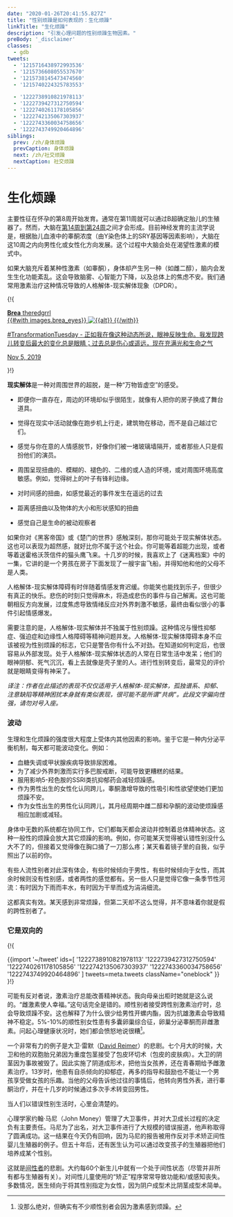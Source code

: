 ```yaml
---
date: "2020-01-26T20:41:55.827Z"
title: "性别烦躁是如何表现的：生化烦躁"
linkTitle: "生化烦躁"
description: "引发心理问题的性别烦躁生物因素。"
preBody: '_disclaimer'
classes:
  - gdb
tweets:
  - '1215716438972993536'
  - '1215736608055537670'
  - '1215738145473474560'
  - '1215740224325783553'

  - '1222738910821978113'
  - '1222739427312750594'
  - '1222740261178105856'
  - '1222742135067303937'
  - '1222743360034758656'
  - '1222743749920464896'
siblings:
  prev: /zh/身体烦躁
  prevCaption: 身体烦躁
  next: /zh/社交烦躁
  nextCaption: 社交烦躁
---
```


# 生化烦躁

主要性征在怀孕的第8周开始发育。通常在第11周就可以通过B超确定胎儿的生殖器了。然而，大脑在[第14周到第24周](https://www.ncbi.nlm.nih.gov/pmc/articles/PMC2989000/#Sec5title)之间才会形成。目前神经发育的主流学说是，根据胎儿血液中的睾酮浓度（由Y染色体上的SRY基因等因素影响），大脑在这10周之内向男性化或女性化方向发展。这个过程中大脑会处在渴望性激素的模式中。

如果大脑充斥着某种性激素（如睾酮），身体却产生另一种（如雌二醇），脑内会发生生化功能紊乱。这会导致脑雾、心智能力下降，以及总体上的焦虑不安。我们通常用激素治疗这种情况导致的人格解体-现实解体现象（DPDR）。

{!{
<div class="gutter">
<a class="card ig-card" href="https://www.instagram.com/p/B4fwhWAH2F-/">
  <div class="ig-header">
    <div class="ig-avatar" style="background-image: url({{images.theredgrrl.sizes.0.url}});"></div>
    <div class="ig-name">
      <strong>Brea</strong>
      <span>theredgrrl</span>
    </div>
  </div>
  {{#with images.brea_eyes}}
  <img
    src="{{rev sizes.0.url}}"
    alt="{{alt}}"
    srcset="{{#join sizes}}{{rev url}} {{width}}w{{/join}}"
    sizes="{{#if srcSizes}}{{srcSizes}}{{else}}(max-width: 576px) 100vw, 576px{{/if}}"
    class="ig-image"
  >
  {{/with}}
  <p class="ig-caption">
    #TransformationTuesday - 正如我在像这种动态所说，眼神反映生命。我发现跨儿转变后最大的变化总是眼睛；过去总是伤心或遥远，现在充满光和生命之气
  </p>
  <p class="ig-footer">
    <time datetime="2019-11-05T19:54:45+00:00">Nov 5, 2019</time>
  </p>
</a>
</div>

}!}

**现实解体**是一种对周围世界的超脱，是一种“万物皆虚空”的感受。

- 即便你一直存在，周边的环境却似乎很陌生，就像有人把你的房子换成了舞台道具。

- 觉得在现实中活动就像在跑步机上行走，建筑物在移动，而不是自己越过它们。

- 感觉与你在意的人情感脱节，好像你们被一堵玻璃墙隔开，或者那些人只是假扮他们的演员。

- 周围呈现扭曲的、模糊的、褪色的、二维的或人造的环境，或对周围环境高度敏感。例如，觉得树上的叶子有锋利边缘。

- 对时间感的扭曲，如感觉最近的事件发生在遥远的过去

- 距离感扭曲以及物体的大小和形状感知的扭曲

- 感觉自己是生命的被动观察者

如果你对《黑客帝国》或《楚门的世界》感触深刻，那你可能处于现实解体状态。这也可以表现为超然感，就好比你不属于这个社会。你可能等着超能力出现，或者等着送霍格沃茨信件的猫头鹰飞来。十几岁的时候，我喜欢上了《迷离档案》中的一集，它讲的是一个男孩在房子下面发现了一艘宇宙飞船，并得知他和他的父母不是人类。

人格解体-现实解体障碍有时伴随着情感发育迟缓。你能笑也能找到乐子，但很少有真正的快乐。悲伤的时刻只觉得麻木，将造成悲伤的事件与自己解离。这也可能朝相反方向发展，过度焦虑导致情绪反应对外界刺激不敏感，最终由看似很小的事件引起情感爆发。

需要注意的是，人格解体-现实解体并不独属于性别烦躁。这种情况与慢性抑郁症、强迫症和边缘性人格障碍等精神问题并发。人格解体-现实解体障碍本身不应该被视为性别烦躁的标志，它只是警告你有什么不对劲。在知道如何判定后，也很容易从外部发现。处于人格解体-现实解体状态的人常在日常生活中发呆；他们的眼神阴郁、死气沉沉，看上去就像是壳子里的人。进行性别转变后，最常见的评价就是眼睛变得有神采了。

*译注：作者在此描述的表现不仅仅适用于人格解体-现实解体，孤独谱系、抑郁、注意缺陷等精神困扰本身就有类似表现，很可能不是所谓“共病”。此段文字偏向性强，请勿对号入座。*

### 波动

生理和生化烦躁的强度很大程度上受体内其他因素的影响。鉴于它是一种内分泌平衡机制，每天都可能波动变化。例如：

- 血糖失调或甲状腺疾病导致排尿困难。
- 为了减少外界刺激而实行多巴胺戒断，可能导致更糟糕的结果。
- 服用影响5-羟色胺的SSRI类抗抑郁药会减轻烦躁感。
- 作为男性出生的女性化认同跨儿，睾酮激增导致的性吸引和性欲望使她们更加烦躁不安。
- 作为女性出生的男性化认同跨儿，其月经周期中雌二醇和孕酮的波动使烦躁感相应加剧或减轻。

身体中无数的系统都在协同工作，它们都每天都会波动并控制着总体精神状态。这种一般性的烦躁会放大其它烦躁的影响。例如，你可能某天觉得被认错性别没什么大不了的，但接着又觉得像在胸口捅了一刀那么疼；某天看着镜子里的自我，似乎照出了以前的你。

有些人流性别者对此深有体会，有些时候倾向于男性，有些时候倾向于女性，而其余时候则没有性别感，或者两性的感觉都有。另一些人只是觉得它像一条季节性河流：有时因为下雨而丰水，有时因为干旱而成为涓涓细流。

这都真实有效。某天感到非常烦躁，但第二天却不这么觉得，并不意味着你就是假的跨性别者了。

### 它是双向的

{!{ <div class="gutter">{{import '~/tweet' ids=[
  '1222738910821978113'
  '1222739427312750594'
  '1222740261178105856'
  '1222742135067303937'
  '1222743360034758656'
  '1222743749920464896'
] tweets=meta.tweets className="oneblock" }}</div> }!}

可能有反对者说，激素治疗总能改善精神状态。我向母亲出柜时她就是这么说的。“雌激素使人幸福。”这句话完全是错的。顺性别者接受跨性别激素治疗时，总会导致烦躁不安。这也解释了为什么很少给男性开螺内酯，因为抗雄激素会导致精神不稳定。5%-10%的顺性别女性患有多囊卵巢综合征，卵巢分泌睾酮而非雌激素。问起心理健康状况时，她们都会愤怒地说很糟[^1]。

一个非常有力的例子是大卫·雷默（[David Reimer](https://en.wikipedia.org/wiki/David_Reimer)）的悲剧。七个月大的时候，大卫和他的双胞胎兄弟因为重度包茎接受了包皮环切术（包皮的皮肤病）。大卫的阴茎因为事故被毁了。因此实施了阴道成形术，把他当女孩养，还在青春期给予雌激素治疗。13岁时，他患有自杀倾向的抑郁症，再多的指导和鼓励也不能让一个男孩享受做女孩的乐趣。当他的父母告诉他过往的事情后，他转向男性外表，进行睾酮治疗，并在十几岁的时候通过多次手术转变回男性。

当人们以错误性别生活时，心里会清楚的。

心理学家约翰·马尼（John Money）管理了大卫事件，并对大卫成长过程的决定负有主要责任。马尼为了出名，对大卫事件进行了大规模的错误报道，他声称取得了圆满成功。这一结果在今天仍有回响，因为马尼的报告被用作反对手术矫正间性婴儿生殖器的例子。但五十年后，还有医生认为可以通过改变孩子的生殖器把他们培养成某个性别。

这就是[间性者](https://en.wikipedia.org/wiki/Intersex)的悲剧。大约每60个新生儿中就有一个处于间性状态（尽管并非所有都与生殖器有关）。对间性儿童使用的“矫正”程序常常导致功能和/或感知丧失。多数情况，医生倾向于将其性别指定为女性，因为阴户成型术比阴茎成型术简单。

[^1]: 没那么绝对，但确实有不少顺性别者会因为激素感到烦躁。
